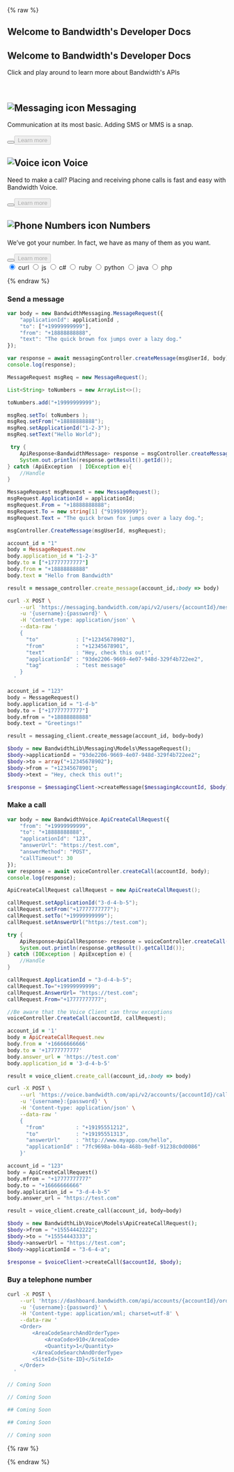 {% raw %}

<section class="homePage">

<div id="hero">
  <h1 class="remove4mobile">Welcome to Bandwidth's Developer Docs</h1>
  <h2 class="mobileShow">Welcome to Bandwidth's Developer Docs</h2>
  <p>Click and play around to learn more about Bandwidth's APIs</p><br>
  <div class="cardsContainer">
    <div id="smscard" class="devCards sms active">
      <h2><img src="images/icon-messaging.svg" alt="Messaging icon" class="product--icon"> <span class="remove4mobile">Messaging</span></h2>
      <span class="remove4mobile">Communication at its most basic. Adding SMS or MMS is a snap.
      <br><br></span><button class="iconic-button iconic-small" id="smsexpand"><i class="icons8-expand-arrow"></i></button><a href="/messaging/about.html" class="aimg"><button class="fulltut" id="smsfulltut" disabled>Learn more</button></a>
    </div><div id="voicecard" class="devCards voice">
      <h2><img src="images/icon-voice.svg" alt="Voice icon" class="product--icon"> <span class="remove4mobile">Voice</span></h2>
      <span class="remove4mobile">Need to make a call? Placing and receiving phone calls is fast and easy with Bandwidth Voice.
      <br><br></span><button class="iconic-button iconic-small" id="voiceexpand"><i class="icons8-expand-arrow"></i></button><a href="/voice/about.html" class="aimg"><button class="fulltut" id="voicefulltut" disabled>Learn more</button></a>
    </div><div id="pncard"class="devCards pn">
      <h2><img src="images/icon-phonenumbers.svg" alt="Phone Numbers icon" class="product--icon"> <span class="remove4mobile">Numbers</span></h2>
      <span class="remove4mobile">We’ve got your number. In fact, we have as many of them as you want.
      <br><br></span><button class="iconic-button iconic-small" id="pnexpand"><i class="icons8-expand-arrow"></i></button><a href="/numbers/about.html" class="aimg"><button class="fulltut" id="pnfulltut" disabled>Learn more</button></a>
    </div>
  </div>
</div>

<div class="languageselector">
      <div class="radio-group clearfix">
          <input type="radio" name="basic-options" value="four" id="radio-four" class="lang-bash trigger" data-rel="lang-bash" checked />
          <label for="radio-four"><span>curl</span></label>
          <input type="radio" name="basic-options" value="one" id="radio-one" class="lang-js trigger" data-rel="lang-js"/>
          <label for="radio-one"><span>js</span></label>
          <input type="radio" name="basic-options" value="two" id="radio-two" class="lang-csharp trigger" data-rel="lang-csharp"/>
          <label for="radio-two"><span>c#</span></label>
          <input type="radio" name="basic-options" value="three" id="radio-three" class="lang-ruby trigger" data-rel="lang-ruby"/>
          <label for="radio-three"><span>ruby</span></label>
          <input type="radio" name="basic-options" value="five" id="radio-five" class="lang-python trigger" data-rel="lang-python"/>
          <label for="radio-five"><span>python</span></label>
          <input type="radio" name="basic-options" value="six" id="radio-six" class="lang-java trigger" data-rel="lang-java"/>
          <label for="radio-six"><span>java</span></label>
          <input type="radio" name="basic-options" value="seven" id="radio-seven" class="lang-php trigger" data-rel="lang-php"/>
          <label for="radio-seven"><span>php</span></label>
      </div>
   </div>

<div class="divider"></div>

{% endraw %}

### Send a message

```js
var body = new BandwidthMessaging.MessageRequest({
    "applicationId": applicationId ,
    "to": ["+19999999999"],
    "from": "+18888888888",
    "text": "The quick brown fox jumps over a lazy dog."
});

var response = await messagingController.createMessage(msgUserId, body);
console.log(response);
```

```java
MessageRequest msgReq = new MessageRequest();

List<String> toNumbers = new ArrayList<>();

toNumbers.add("+19999999999");

msgReq.setTo( toNumbers );
msgReq.setFrom("+18888888888");
msgReq.setApplicationId("1-2-3");
msgReq.setText("Hello World");

 try {
    ApiResponse<BandwidthMessage> response = msgController.createMessage(accountId, messageRequest);
    System.out.println(response.getResult().getId());
} catch (ApiException  | IOException e){
    //Handle
}
```

```csharp
MessageRequest msgRequest = new MessageRequest();
msgRequest.ApplicationId = applicationId;
msgRequest.From = "+18888888888";
msgRequest.To = new string[1] {"9199199999"};
msgRequest.Text = "The quick brown fox jumps over a lazy dog.";

msgController.CreateMessage(msgUserId, msgRequest);
```

```ruby
account_id = "1"
body = MessageRequest.new
body.application_id = "1-2-3"
body.to = ["+17777777777"]
body.from = "+18888888888"
body.text = "Hello from Bandwidth"

result = message_controller.create_message(account_id,:body => body)
```

```bash
curl -X POST \
    --url 'https://messaging.bandwidth.com/api/v2/users/{accountId}/messages' \
    -u '{username}:{password}' \
    -H 'Content-type: application/json' \
    --data-raw '
    {
      "to"            : ["+12345678902"],
      "from"          : "+12345678901",
      "text"          : "Hey, check this out!",
      "applicationId" : "93de2206-9669-4e07-948d-329f4b722ee2",
      "tag"           : "test message"
    }
  '
```

```python
account_id = "123"
body = MessageRequest()
body.application_id = "1-d-b"
body.to = ["+17777777777"]
body.mfrom = "+18888888888"
body.text = "Greetings!"

result = messaging_client.create_message(account_id, body=body)
```

```php
$body = new BandwidthLib\Messaging\Models\MessageRequest();
$body->applicationId = "93de2206-9669-4e07-948d-329f4b722ee2";
$body->to = array("+12345678902");
$body->from = "+12345678901";
$body->text = "Hey, check this out!";

$response = $messagingClient->createMessage($messagingAccountId, $body);
```

### Make a call

```js
var body = new BandwidthVoice.ApiCreateCallRequest({
    "from": "+19999999999",
    "to": "+18888888888",
    "applicationId": "123",
    "answerUrl": "https://test.com",
    "answerMethod": "POST",
    "callTimeout": 30
});
var response = await voiceController.createCall(accountId, body);
console.log(response);
```

```java
ApiCreateCallRequest callRequest = new ApiCreateCallRequest();

callRequest.setApplicationId("3-d-4-b-5");
callRequest.setFrom("+17777777777");
callRequest.setTo("+19999999999");
callRequest.setAnswerUrl("https://test.com");

try {
    ApiResponse<ApiCallResponse> response = voiceController.createCall(accountId, callRequest);
    System.out.println(response.getResult().getCallId());
} catch (IOException | ApiException e) {
    //Handle
}
```

```csharp
callRequest.ApplicationId = "3-d-4-b-5";
callRequest.To="+19999999999";
callRequest.AnswerUrl= "https://test.com";
callRequest.From="+17777777777";

//Be aware that the Voice Client can throw exceptions
voiceController.CreateCall(accountId, callRequest);
```

```ruby
account_id = '1'
body = ApiCreateCallRequest.new
body.from = '+16666666666'
body.to = '+17777777777'
body.answer_url = 'https://test.com'
body.application_id = '3-d-4-b-5'

result = voice_client.create_call(account_id,:body => body)
```


```bash
curl -X POST \
    --url 'https://voice.bandwidth.com/api/v2/accounts/{accountId}/calls' \
    -u '{username}:{password}' \
    -H 'Content-type: application/json' \
    --data-raw '
    {
      "from"          : "+19195551212",
      "to"            : "+19195551313",
      "answerUrl"     : "http://www.myapp.com/hello",
      "applicationId" : "7fc9698a-b04a-468b-9e8f-91238c0d0086"
    }'
```

```python
account_id = "123"
body = ApiCreateCallRequest()
body.mfrom = "+17777777777"
body.to = "+16666666666"
body.application_id = "3-d-4-b-5"
body.answer_url = "https://test.com"

result = voice_client.create_call(account_id, body=body)
```

```php
$body = new BandwidthLib\Voice\Models\ApiCreateCallRequest();
$body->from = "+15554442222";
$body->to = "+15554443333";
$body->answerUrl = "https://test.com";
$body->applicationId = "3-6-4-a";

$response = $voiceClient->createCall($accountId, $body);
```

### Buy a telephone number

```bash
curl -X POST \
    --url 'https://dashboard.bandwidth.com/api/accounts/{accountId}/orders' \
    -u '{username}:{password}' \
    -H 'Content-type: application/xml; charset=utf-8' \
    --data-raw '
    <Order>
        <AreaCodeSearchAndOrderType>
            <AreaCode>910</AreaCode>
            <Quantity>1</Quantity>
        </AreaCodeSearchAndOrderType>
        <SiteId>{Site-ID}</SiteId>
    </Order>
  '
```

```js
// Coming Soon
```

```csharp
// Coming Soon
```

```ruby
## Coming Soon
```

```python
## Coming Soon
```

```php
// Coming soon
```

{% raw %}

<script src="https://ajax.googleapis.com/ajax/libs/jquery/3.1.0/jquery.min.js"></script>
<script>
$(document).ready(function setup() {

	/* Removed
	if(gitbook){
		gitbook.events.bind('page.change', function() { landing(); } );
	}
	*/

	landing();
});



function landing(){
  if (window.innerWidth >= 980) {

  // Adding classes for sms, voice and pns
  $('#send-a-message').nextUntil('h3').addClass('smstut');
  $('#send-a-message').addClass('smstut');
  $('#make-a-call').nextUntil('h3').addClass('voicetut');
  $('#make-a-call').addClass('voicetut');
  $('#buy-a-telephone-number').nextUntil('div').addClass('pntut');
  $('#buy-a-telephone-number').addClass('pntut');

  // Access to parent div on this page only
  $('#hero').parent().addClass('landingpage');

  // Setting default language
  $('.lang-bash').parent().addClass('active');

  // Toggle between languages
  $('code').not('.lang-bash').parent().hide();
  $('li pre').show();
  $('.trigger').click(function() {
      $('code').parent().removeClass('active');
      $('.' + $(this).data('rel')).parent().addClass('active');

      if ($('#voicecard').hasClass('active')){
        tuts.hide();
        $('.voicetut.active').show();
      }
      if ($('#smscard').hasClass('active')){
        tuts.hide();
        $('.smstut.active').show();
      } else if ($('#pncard').hasClass('active')){
        tuts.hide();
        $('.pntut.active').show();
      }
  });

  // Showing proper code sample or sms, voice and pns
  var tuts = $('.voicetut, .smstut, .pntut');

  tuts.hide();

  // Disable buttons on cards that are inactive
  $('.devCards.active').find('.fulltut').prop("disabled",false);

  $('#smsexpand').click(function(){
      tuts.hide();
      $('.smstut.active').show();
      $('.devCards').removeClass('active');
      $(this).parent().addClass('active');
      $('.devCards').find('.fulltut').prop("disabled",true);
      $('.devCards.active').find('.fulltut').prop("disabled",false);
  });
  $('#voiceexpand').click(function(){
      tuts.hide();
      $('.voicetut.active').show();
      $('.devCards').removeClass('active');
      $(this).parent().addClass('active');
      $('.devCards').find('.fulltut').prop("disabled",true);
      $('.devCards.active').find('.fulltut').prop("disabled",false);
  });

  $('#pnexpand').click(function(){
      tuts.hide();
      $('.pntut.active').show();
      $('.devCards').removeClass('active');
      $(this).parent().addClass('active');
      $('.devCards').find('.fulltut').prop("disabled",true);
      $('.devCards.active').find('.fulltut').prop("disabled",false);
  });
  $('.smstut.active').show();

  // Mobile
  } else {
    // Adding classes for sms, voice and pns
    <!-- $('.book-summary, .book-body').addClass('mobile'); -->
    $('#send-a-message').nextUntil('h3').addClass('smstut');
    $('#send-a-message').addClass('smstut');
    $('#make-a-call').nextUntil('h3').addClass('voicetut');
    $('#make-a-call').addClass('voicetut');
    $('#buy-a-telephone-number').nextUntil('div').addClass('pntut');
    $('#buy-a-telephone-number').addClass('pntut');

    // Access to parent div on this page only
    $('#hero').parent().addClass('landingpage');

    // Setting default language
    $('.lang-bash').parent().addClass('active');

    // Toggle between languages
    $('code').not('.lang-bash').parent().hide();
    $('li pre').show();
    $('.trigger').click(function() {
        $('code').parent().removeClass('active');
        $('.' + $(this).data('rel')).parent().addClass('active');

        if ($('#voicecard').hasClass('active')){
          tuts.hide();
          $('.voicetut.active').show();
        }
        if ($('#smscard').hasClass('active')){
          tuts.hide();
          $('.smstut.active').show();
        } else if ($('#pncard').hasClass('active')){
          tuts.hide();
          $('.pntut.active').show();
        }
    });

    // Showing proper code sample or sms, voice and pns
    var tuts = $('.voicetut, .smstut, .pntut');

    tuts.hide();

    // Disable buttons on cards that are inactive
    $('.devCards.active').find('.fulltut').prop("disabled",false);

    $('#smscard').click(function(){
        tuts.hide();
        $('.smstut.active').show();
        $('.devCards').removeClass('active');
        $(this).addClass('active');
        $('.devCards').find('.fulltut').prop("disabled",true);
        $('.devCards.active').find('.fulltut').prop("disabled",false);
    });
    $('#voicecard').click(function(){
        tuts.hide();
        $('.voicetut.active').show();
        $('.devCards').removeClass('active');
        $(this).addClass('active');
        $('.devCards').find('.fulltut').prop("disabled",true);
        $('.devCards.active').find('.fulltut').prop("disabled",false);
    });

    $('#pncard').click(function(){
        tuts.hide();
        $('.pntut.active').show();
        $('.devCards').removeClass('active');
        $(this).addClass('active');
        $('.devCards').find('.fulltut').prop("disabled",true);
        $('.devCards.active').find('.fulltut').prop("disabled",false);
    });
    $('.smstut.active').show();
  }
}
</script>

{% endraw %}
